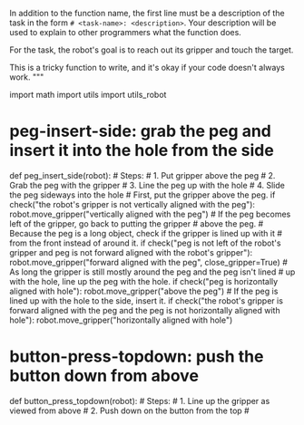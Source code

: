

In addition to the function name, the first line must be a description of the task in the form `# <task-name>: <description>`.
Your description will be used to explain to other programmers what the function does.

For the task, the robot's goal is to reach out its gripper and touch the target.

This is a tricky function to write, and it's okay if your code doesn't always work.
"""

import math
import utils
import utils_robot


# peg-insert-side: grab the peg and insert it into the hole from the side
def peg_insert_side(robot):
    # Steps:
    #  1. Put gripper above the peg
    #  2. Grab the peg with the gripper
    #  3. Line the peg up with the hole
    #  4. Slide the peg sideways into the hole
    # First, put the gripper above the peg.
    if check("the robot's gripper is not vertically aligned with the peg"):
        robot.move_gripper("vertically aligned with the peg")
    # If the peg becomes left of the gripper, go back to putting the gripper
    # above the peg.
    # Because the peg is a long object, check if the gripper is lined up with it
    # from the front instead of around it.
    if check("peg is not left of the robot's gripper and peg is not forward aligned with the robot's gripper"):
        robot.move_gripper("forward aligned with the peg", close_gripper=True)
    # As long the gripper is still mostly around the peg and the peg isn't lined
    # up with the hole, line up the peg with the hole.
    if check("peg is horizontally aligned with hole"):
        robot.move_gripper("above the peg")
    # If the peg is lined up with the hole to the side, insert it.
    if check("the robot's gripper is forward aligned with the peg and the peg is not horizontally aligned with hole"):
        robot.move_gripper("horizontally aligned with hole")


# button-press-topdown: push the button down from above
def button_press_topdown(robot):
    # Steps:
    #  1. Line up the gripper as viewed from above
    #  2. Push down on the button from the top
    #
